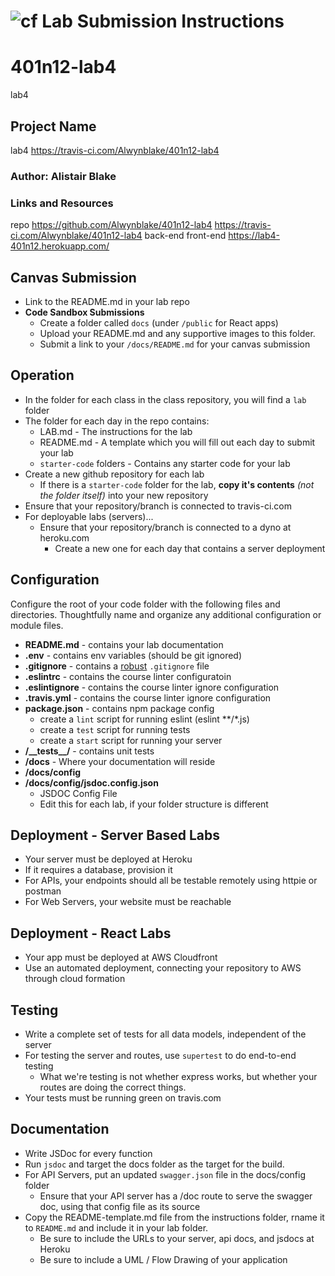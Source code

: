 ![cf](http://i.imgur.com/7v5ASc8.png) Lab Submission Instructions
============================================================================
# 401n12-lab4
lab4

## Project Name
lab4
https://travis-ci.com/Alwynblake/401n12-lab4

### Author: Alistair Blake

### Links and Resources
repo https://github.com/Alwynblake/401n12-lab4
https://travis-ci.com/Alwynblake/401n12-lab4
back-end
front-end https://lab4-401n12.herokuapp.com/
## Canvas Submission
* Link to the README.md in your lab repo
* **Code Sandbox Submissions**
  * Create a folder called `docs` (under `/public` for React apps)
  * Upload your README.md and any supportive images to this folder.
  * Submit a link to your `/docs/README.md` for your canvas submission
  
## Operation
* In the folder for each class in the class repository, you will find a `lab` folder
* The folder for each day in the repo contains:
  * LAB.md - The instructions for the lab
  * README.md - A template which you will fill out each day to submit your lab 
  * `starter-code` folders - Contains any starter code for your lab
* Create a new github repository for each lab
  * If there is a `starter-code` folder for the lab, **copy it's contents** *(not the folder itself)* into your new repository
* Ensure that your repository/branch is connected to travis-ci.com
* For deployable labs (servers)...
  * Ensure that your repository/branch is connected to a dyno at heroku.com
    * Create a new one for each day that contains a server deployment
    
## Configuration
 Configure the root of your code folder with the following files and directories. Thoughtfully name and organize any additional configuration or module files.
 * **README.md** - contains your lab documentation
 * **.env** - contains env variables (should be git ignored)
 * **.gitignore** - contains a [robust](http://gitignore.io) `.gitignore` file 
 * **.eslintrc** - contains the course linter configuratoin
 * **.eslintignore** - contains the course linter ignore configuration
 * **.travis.yml** - contains the course linter ignore configuration
 * **package.json** - contains npm package config
   * create a `lint` script for running eslint (eslint **/*.js)
   * create a `test` script for running tests
   * create a `start` script for running your server
 * **/\_\_tests\_\_/** - contains unit tests
 * **/docs** - Where your documentation will reside
 * **/docs/config**
 * **/docs/config/jsdoc.config.json** 
   * JSDOC Config File
   * Edit this for each lab, if your folder structure is different
 
## Deployment - Server Based Labs
 * Your server must be deployed at Heroku
 * If it requires a database, provision it
 * For APIs, your endpoints should all be testable remotely using httpie or postman
 * For Web Servers, your website must be reachable
 
## Deployment - React Labs
 * Your app must be deployed at AWS Cloudfront
 * Use an automated deployment, connecting your repository to AWS through cloud formation
 
## Testing
 * Write a complete set of tests for all data models, independent of the server
 * For testing the server and routes, use `supertest` to do end-to-end testing
   * What we're testing is not whether express works, but whether your routes are doing the correct things.
 * Your tests must be running green on travis.com
 
##  Documentation
 * Write JSDoc for every function
 * Run `jsdoc` and target the docs folder as the target for the build.
 * For API Servers, put an updated `swagger.json` file in the docs/config folder
   * Ensure that your API server has a /doc route to serve the swagger doc, using that config file as its source
 * Copy the README-template.md file from the instructions folder, rname it to `README.md` and include it in your lab folder.
   * Be sure to include the URLs to your server, api docs, and jsdocs at Heroku
   * Be sure to include a UML / Flow Drawing of your application
 
